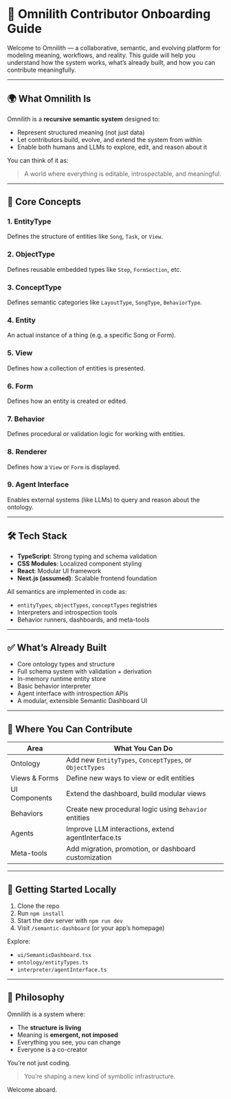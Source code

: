 # 👥 Omnilith Contributor Onboarding Guide

Welcome to Omnilith — a collaborative, semantic, and evolving platform for modeling meaning, workflows, and reality. This guide will help you understand how the system works, what’s already built, and how you can contribute meaningfully.

---

## 🌍 What Omnilith Is

Omnilith is a **recursive semantic system** designed to:

- Represent structured meaning (not just data)
- Let contributors build, evolve, and extend the system from within
- Enable both humans and LLMs to explore, edit, and reason about it

You can think of it as:

> A world where everything is editable, introspectable, and meaningful.

---

## 🧱 Core Concepts

### 1. **EntityType**

Defines the structure of entities like `Song`, `Task`, or `View`.

### 2. **ObjectType**

Defines reusable embedded types like `Step`, `FormSection`, etc.

### 3. **ConceptType**

Defines semantic categories like `LayoutType`, `SongType`, `BehaviorType`.

### 4. **Entity**

An actual instance of a thing (e.g. a specific Song or Form).

### 5. **View**

Defines how a collection of entities is presented.

### 6. **Form**

Defines how an entity is created or edited.

### 7. **Behavior**

Defines procedural or validation logic for working with entities.

### 8. **Renderer**

Defines how a `View` or `Form` is displayed.

### 9. **Agent Interface**

Enables external systems (like LLMs) to query and reason about the ontology.

---

## 🛠 Tech Stack

- **TypeScript**: Strong typing and schema validation
- **CSS Modules**: Localized component styling
- **React**: Modular UI framework
- **Next.js (assumed)**: Scalable frontend foundation

All semantics are implemented in code as:

- `entityTypes`, `objectTypes`, `conceptTypes` registries
- Interpreters and introspection tools
- Behavior runners, dashboards, and meta-tools

---

## ✅ What’s Already Built

- Core ontology types and structure
- Full schema system with validation + derivation
- In-memory runtime entity store
- Basic behavior interpreter
- Agent interface with introspection APIs
- A modular, extensible Semantic Dashboard UI

---

## 🚧 Where You Can Contribute

| Area          | What You Can Do                                         |
| ------------- | ------------------------------------------------------- |
| Ontology      | Add new `EntityTypes`, `ConceptTypes`, or `ObjectTypes` |
| Views & Forms | Define new ways to view or edit entities                |
| UI Components | Extend the dashboard, build modular views               |
| Behaviors     | Create new procedural logic using `Behavior` entities   |
| Agents        | Improve LLM interactions, extend agentInterface.ts      |
| Meta-tools    | Add migration, promotion, or dashboard customization    |

---

## 🧠 Getting Started Locally

1. Clone the repo
2. Run `npm install`
3. Start the dev server with `npm run dev`
4. Visit `/semantic-dashboard` (or your app’s homepage)

Explore:

- `ui/SemanticDashboard.tsx`
- `ontology/entityTypes.ts`
- `interpreter/agentInterface.ts`

---

## 🧬 Philosophy

Omnilith is a system where:

- The **structure is living**
- Meaning is **emergent, not imposed**
- Everything you see, you can change
- Everyone is a co-creator

You’re not just coding.

> You’re shaping a new kind of symbolic infrastructure.

Welcome aboard.
